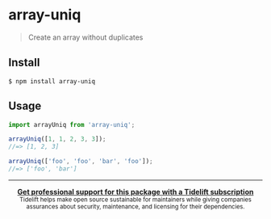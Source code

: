 # array-uniq

> Create an array without duplicates

## Install

```
$ npm install array-uniq
```

## Usage

```js
import arrayUniq from 'array-uniq';

arrayUniq([1, 1, 2, 3, 3]);
//=> [1, 2, 3]

arrayUniq(['foo', 'foo', 'bar', 'foo']);
//=> ['foo', 'bar']
```

---

<div align="center">
	<b>
		<a href="https://tidelift.com/subscription/pkg/npm-array-uniq?utm_source=npm-array-uniq&utm_medium=referral&utm_campaign=readme">Get professional support for this package with a Tidelift subscription</a>
	</b>
	<br>
	<sub>
		Tidelift helps make open source sustainable for maintainers while giving companies<br>assurances about security, maintenance, and licensing for their dependencies.
	</sub>
</div>
